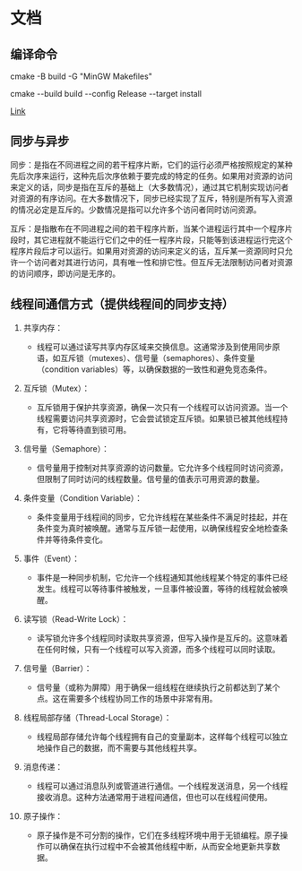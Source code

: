 # 文档

## 编译命令

cmake -B build -G "MinGW Makefiles"

cmake --build build --config Release --target install

[Link](https://github.com/Jia-Baos/Notes/blob/master/CMake/cmake-command.md)

## 同步与异步

同步：是指在不同进程之间的若干程序片断，它们的运行必须严格按照规定的某种先后次序来运行，这种先后次序依赖于要完成的特定的任务。如果用对资源的访问来定义的话，同步是指在互斥的基础上（大多数情况），通过其它机制实现访问者对资源的有序访问。在大多数情况下，同步已经实现了互斥，特别是所有写入资源的情况必定是互斥的。少数情况是指可以允许多个访问者同时访问资源。

互斥：是指散布在不同进程之间的若干程序片断，当某个进程运行其中一个程序片段时，其它进程就不能运行它们之中的任一程序片段，只能等到该进程运行完这个程序片段后才可以运行。如果用对资源的访问来定义的话，互斥某一资源同时只允许一个访问者对其进行访问，具有唯一性和排它性。但互斥无法限制访问者对资源的访问顺序，即访问是无序的。

## 线程间通信方式（提供线程间的同步支持）

1. 共享内存：

   - 线程可以通过读写共享内存区域来交换信息。这通常涉及到使用同步原语，如互斥锁（mutexes）、信号量（semaphores）、条件变量（condition variables）等，以确保数据的一致性和避免竞态条件。

2. 互斥锁（Mutex）：

   - 互斥锁用于保护共享资源，确保一次只有一个线程可以访问资源。当一个线程需要访问共享资源时，它会尝试锁定互斥锁。如果锁已被其他线程持有，它将等待直到锁可用。

3. 信号量（Semaphore）：

   - 信号量用于控制对共享资源的访问数量。它允许多个线程同时访问资源，但限制了同时访问的线程数量。信号量的值表示可用资源的数量。

4. 条件变量（Condition Variable）：

   - 条件变量用于线程间的同步，它允许线程在某些条件不满足时挂起，并在条件变为真时被唤醒。通常与互斥锁一起使用，以确保线程安全地检查条件并等待条件变化。

5. 事件（Event）：

   - 事件是一种同步机制，它允许一个线程通知其他线程某个特定的事件已经发生。线程可以等待事件被触发，一旦事件被设置，等待的线程就会被唤醒。

6. 读写锁（Read-Write Lock）：

   - 读写锁允许多个线程同时读取共享资源，但写入操作是互斥的。这意味着在任何时候，只有一个线程可以写入资源，而多个线程可以同时读取。

7. 信号量（Barrier）：

   - 信号量（或称为屏障）用于确保一组线程在继续执行之前都达到了某个点。这在需要多个线程协同工作的场景中非常有用。

8. 线程局部存储（Thread-Local Storage）：

   - 线程局部存储允许每个线程拥有自己的变量副本，这样每个线程可以独立地操作自己的数据，而不需要与其他线程共享。

9. 消息传递：

   - 线程可以通过消息队列或管道进行通信。一个线程发送消息，另一个线程接收消息。这种方法通常用于进程间通信，但也可以在线程间使用。

10. 原子操作：

    - 原子操作是不可分割的操作，它们在多线程环境中用于无锁编程。原子操作可以确保在执行过程中不会被其他线程中断，从而安全地更新共享数据。
